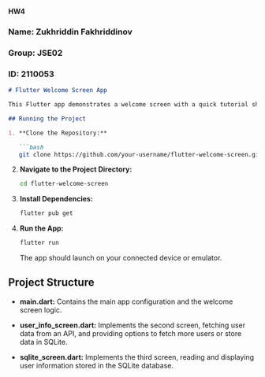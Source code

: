 
**HW4**

### Name: Zukhriddin Fakhriddinov

### Group: JSE02

### ID: 2110053

```markdown
# Flutter Welcome Screen App

This Flutter app demonstrates a welcome screen with a quick tutorial shown only on the first launch. It includes multiple screens with user information fetched from an API, stored in SQLite, and displayed from the database.

## Running the Project

1. **Clone the Repository:**

   ```bash
   git clone https://github.com/your-username/flutter-welcome-screen.git
   ```

2. **Navigate to the Project Directory:**

   ```bash
   cd flutter-welcome-screen
   ```

3. **Install Dependencies:**

   ```bash
   flutter pub get
   ```

4. **Run the App:**

   ```bash
   flutter run
   ```

   The app should launch on your connected device or emulator.

## Project Structure

- **main.dart:** Contains the main app configuration and the welcome screen logic.

- **user_info_screen.dart:** Implements the second screen, fetching user data from an API, and providing options to fetch more users or store data in SQLite.

- **sqlite_screen.dart:** Implements the third screen, reading and displaying user information stored in the SQLite database.
